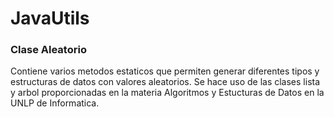 # JavaUtils

### Clase Aleatorio
 Contiene varios metodos estaticos que permiten generar diferentes tipos y estructuras de datos con valores aleatorios.
 Se hace uso de las clases lista y arbol proporcionadas en la materia Algoritmos y Estucturas de Datos en la UNLP de Informatica. 
